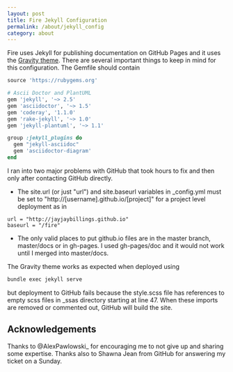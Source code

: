 ```yaml
---
layout: post
title: Fire Jekyll Configuration
permalink: /about/jekyll_config
category: about
---
```


Fire uses Jekyll for publishing documentation on GitHub Pages and it uses the
[Gravity theme][1]. There are several important things to keep in
mind for this configuration. The Gemfile should contain

```ruby
source 'https://rubygems.org'

# Ascii Doctor and PlantUML
gem 'jekyll', '~> 2.5'
gem 'asciidoctor', '~> 1.5'
gem 'coderay', '1.1.0'
gem 'rake-jekyll', '~> 1.0'
gem 'jekyll-plantuml', '~> 1.1' 

group :jekyll_plugins do
  gem "jekyll-asciidoc"
  gem 'asciidoctor-diagram' 
end
```

I ran into two major problems with GitHub that took hours to fix and then only
after contacting GitHub directly.

- The site.url (or just "url") and site.baseurl variables in _config.yml must be set to 
"http://[username].github.io/[project]" for a project level deployment as in

```
url = "http://jayjaybillings.github.io"
baseurl = "/fire"
```

- The only valid places to put github.io files are in the master branch, master/docs
or in gh-pages. I used gh-pages/doc and it would not work until I merged
into master/docs.

The Gravity theme works as expected when deployed using

```bash
bundle exec jekyll serve
```

but deployment to GitHub fails because the style.scss file has references to
empty scss files in _ssas directory starting at line 47. When these imports
are removed or commented out, GitHub will build the site. 

Acknowledgements
--

Thanks to @AlexPawlowski_ for encouraging me to not give up and sharing some expertise.
Thanks also to Shawna Jean from GitHub for answering my ticket on a Sunday.

[1]: http://hemangsk.github.io/Gravity/
